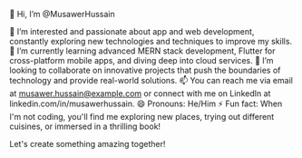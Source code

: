 👋 Hi, I’m @MusawerHussain

  👀 I’m interested and passionate about app and web development, constantly exploring new technologies and techniques to improve my skills.
  🌱 I’m currently learning advanced MERN stack development, Flutter for cross-platform mobile apps, and diving deep into cloud services.
  💞️ I’m looking to collaborate on innovative projects that push the boundaries of technology and provide real-world solutions.
  📫 You can reach me via email at musawer.hussain@example.com or connect with me on LinkedIn at linkedin.com/in/musawerhussain.
  😄 Pronouns: He/Him
  ⚡ Fun fact: When I'm not coding, you'll find me exploring new places, trying out different cuisines, or immersed in a thrilling book!

Let's create something amazing together!







<!---
Musawerdev/Musawerdev is a ✨ special ✨ repository because its `README.md` (this file) appears on your GitHub profile.
You can click the Preview link to take a look at your changes.
--->
